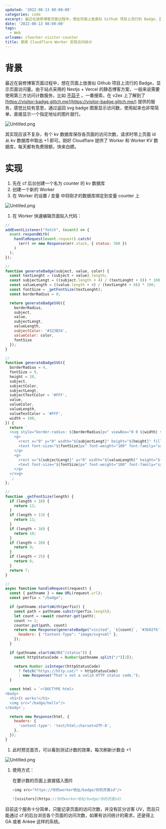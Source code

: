 ```yaml
---
updated: '2022-08-13 08:00:00'
categories: code
excerpt: 最近在装修博客页面过程中，想在页面上放类似 Github 项目上流行的 Badge，显示页面访问量。由于站点采用的 Nextjs + Vercel 的静态博客方案，一般来说需要使用第三方访问计数服务
date: '2022-08-13 08:00:00'
tags:
  - Web
urlname: cfworker-visitor-counter
title: 使用 Cloudflare Worker 实现访问统计
---
```


# 背景


最近在装修博客页面过程中，想在页面上放类似 Github 项目上流行的 Badge，显示页面访问量。由于站点采用的 Nextjs + Vercel 的静态博客方案，一般来说需要使用第三方访问计数服务，比如 [不蒜子](https://busuanzi.ibruce.info/) 。一番搜索，在 v2ex 上了解到了 [https://visitor-badge.glitch.me](https://visitor-badge.glitch.me/) 提供的服务，感觉比较有意思，通过返回 svg badge 图案显示访问数，使用起来也非常简单，直接显示一个指定地址的图片就行。


![Untitled.png](https://s.z4none.me/blog/0d2b50833ecd4baee06199a98d3a25ec.png)


其实现应该不复杂，有个 kv 数据库保存各页面的访问次数，请求时带上页面 id 从 kv 数据库中取出 +1 即可。刚好 Cloudflare 提供了 Worker 和 Worker KV 数据库，每天都有免费限额，快来白嫖。


# 实现

1. 先在 cf 后台创建一个名为 counter 的 kv 数据库
2. 创建一个新的 Worker
3. 在 Worker 的设置 / 变量 中将刚才的数据库绑定到变量 counter 上

![Untitled.png](https://s.z4none.me/blog/43f0ce8304c9e8aead1d54582432de40.png)

1. 在 Worker 快速编辑页面贴入代码：

```javascript
//
addEventListener("fetch", (event) => {
  event.respondWith(
    handleRequest(event.request).catch(
      (err) => new Response(err.stack, { status: 500 })
    )
  );
});

//
function generateBadge(subject, value, color) {
  const textLenght = (subject + value).length;
  const subjectLengt = ((subject.length + 4) / (textLenght + 8)) * 100;
  const valueLength = ((value.length + 4) / (textLenght + 8)) * 100;
  const fontSize = _getFontSize(textLenght);
  const borderRadius = 0;

  return generateBadgeSVG({
    borderRadius,
    subject,
    value,
    subjectLengt,
    valueLength,
    subjectColor: '#323B34',
    valueColor: color,
    fontSize
  });
}

//
function generateBadgeSVG({
  borderRadius = 4,
  fontSize = 9,
  height = 20,
  subject,
  subjectColor,
  subjectLengt,
  subjectTextColor = '#FFF',
  value,
  valueColor,
  valueLength,
  valueTextColor = '#FFF',
  width = 100,
}) {
  return `
  <svg style="border-radius: ${borderRadius}px" viewBox="0 0 ${width} ${height}" width="${width}" xmlns="http://www.w3.org/2000/svg">
    <g>
      <rect x="0" y="0" width="${subjectLengt}" height="${height}" fill="${subjectColor}" />
      <text font-size="${fontSize}px" font-weight="100" font-family="sans-serif" fill="${subjectTextColor}" x="${subjectLengt * 0.5}" y="55%" alignment-baseline="middle" text-anchor="middle">${subject}</text>
    </g>
    <g>
      <rect x="${subjectLengt}" y="0" width="${valueLength}" height="${height}" fill="${valueColor}" />
      <text font-size="${fontSize}px" font-weight="100" font-family="sans-serif" fill="${valueTextColor}"  x="${width - (valueLength / 2)}" y="55%" alignment-baseline="middle" text-anchor="middle">${value}</text>
    </g>
  </svg>
  `;
};

//
function _getFontSize(length) {
  if (length < 10) {
    return 12;
  }
  if (length < 13) {
    return 11;
  }
  if (length < 16) {
    return 10;
  }
  if (length < 20) {
    return 9;
  }
  if (length < 25) {
    return 8;
  }
  return 7;
}

//
async function handleRequest(request) {
  const { pathname } = new URL(request.url);
  const perfix = "/badge";

  if (pathname.startsWith(perfix)) {
    const path = pathname.substr(perfix.length);
    let count = +await counter.get(path);
    count += 1;
    counter.put(path, count)
    return new Response(generateBadge("visited", `${count}`, '#3b82f6'), {
      headers: { "Content-Type": "image/svg+xml" },
    });
  }

  if (pathname.startsWith("/status")) {
    const httpStatusCode = Number(pathname.split("/")[2]);

    return Number.isInteger(httpStatusCode)
      ? fetch("https://http.cat/" + httpStatusCode)
      : new Response("That's not a valid HTTP status code.");
  }

  const html = `<!DOCTYPE html>
<body>
  <h1>It works!</h1>
  <img src="/badge/hello"/>
</body>`;

  return new Response(html, {
    headers: {
      'content-type': 'text/html;charset=UTF-8',
    },
  });
}
```

1. 此时预览首页，可以看到测试计数的效果，每次刷新计数会 +1

![Untitled.png](https://s.z4none.me/blog/c1450d3c307c2c1fae83a1ab73b3ea95.png)

1. 使用方式：

	在要计数的页面上直接插入图片


	```javascript
	<img src="https://你的worker地址/badge/你的页面id"/>
	```


	```javascript
	![visitors](https://你的worker地址/badge/你的页面id)
	```


目前这个服务十分简单，只能记录页面的访问次数，并没有区分访客 UV，而且只能通过 cf 的后台浏览各个页面的访问次数，如果有访问统计的需求，还是得上 GA 或者 Ankee 这样的系统。

